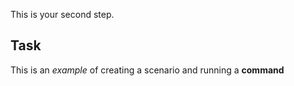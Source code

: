 This is your second step.

## Task

This is an _example_ of creating a scenario and running a **command**
